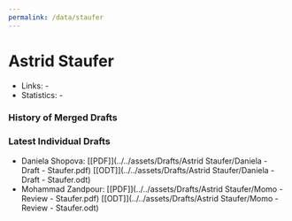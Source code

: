 ```yaml
---
permalink: /data/staufer
---
```


# Astrid Staufer
- Links: -
- Statistics: -

### History of Merged Drafts

### Latest Individual Drafts
- Daniela Shopova: [\[PDF\]](../../assets/Drafts/Astrid Staufer/Daniela - Draft - Staufer.pdf) [\[ODT\]](../../assets/Drafts/Astrid Staufer/Daniela - Draft - Staufer.odt)
- Mohammad Zandpour: [\[PDF\]](../../assets/Drafts/Astrid Staufer/Momo - Review - Staufer.pdf) [\[ODT\]](../../assets/Drafts/Astrid Staufer/Momo - Review - Staufer.odt)
